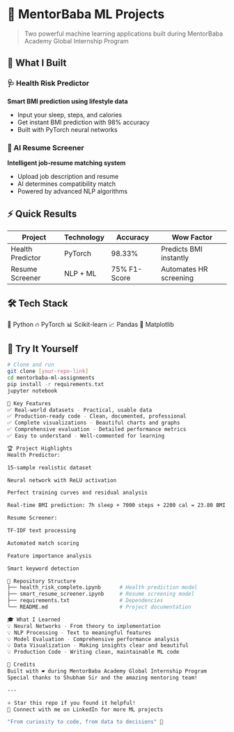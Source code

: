 # 🚀 MentorBaba ML Projects

> Two powerful machine learning applications built during MentorBaba Academy Global Internship Program

## 🎯 What I Built

### 🩺 Health Risk Predictor
**Smart BMI prediction using lifestyle data**
- Input your sleep, steps, and calories
- Get instant BMI prediction with 98% accuracy
- Built with PyTorch neural networks

### 📄 AI Resume Screener  
**Intelligent job-resume matching system**
- Upload job description and resume
- AI determines compatibility match
- Powered by advanced NLP algorithms

## ⚡ Quick Results

| Project | Technology | Accuracy | Wow Factor |
|---------|------------|----------|------------|
| Health Predictor | PyTorch | 98.33% | Predicts BMI instantly |
| Resume Screener | NLP + ML | 75% F1-Score | Automates HR screening |

## 🛠️ Tech Stack
🐍 Python  🔥 PyTorch  📊 Scikit-learn  📈 Pandas  🎨 Matplotlib

## 🚀 Try It Yourself

```bash
# Clone and run
git clone [your-repo-link]
cd mentorbaba-ml-assignments
pip install -r requirements.txt
jupyter notebook

🎯 Key Features
✅ Real-world datasets - Practical, usable data
✅ Production-ready code - Clean, documented, professional
✅ Complete visualizations - Beautiful charts and graphs
✅ Comprehensive evaluation - Detailed performance metrics
✅ Easy to understand - Well-commented for learning

🏆 Project Highlights
Health Predictor:

15-sample realistic dataset

Neural network with ReLU activation

Perfect training curves and residual analysis

Real-time BMI prediction: 7h sleep + 7000 steps + 2200 cal = 23.80 BMI

Resume Screener:

TF-IDF text processing

Automated match scoring

Feature importance analysis

Smart keyword detection

📁 Repository Structure
├── health_risk_complete.ipynb      # Health prediction model
├── smart_resume_screener.ipynb     # Resume screening model  
├── requirements.txt                # Dependencies
└── README.md                       # Project documentation

🎓 What I Learned
💡 Neural Networks - From theory to implementation
💡 NLP Processing - Text to meaningful features
💡 Model Evaluation - Comprehensive performance analysis
💡 Data Visualization - Making insights clear and beautiful
💡 Production Code - Writing clean, maintainable ML code

🙏 Credits
Built with ❤️ during MentorBaba Academy Global Internship Program
Special thanks to Shubham Sir and the amazing mentoring team!

---

⭐ Star this repo if you found it helpful!
🔗 Connect with me on LinkedIn for more ML projects

"From curiosity to code, from data to decisions" 🚀

